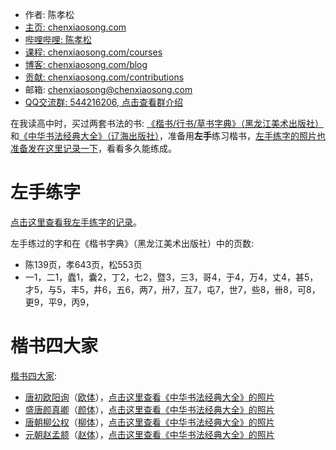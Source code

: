<!-- sign begin -->
- 作者: 陈孝松
- [主页: chenxiaosong.com](https://chenxiaosong.com/)
- [哔哩哔哩: 陈孝松](https://chenxiaosong.com/bili)
- [课程: chenxiaosong.com/courses](https://chenxiaosong.com/courses.html)
- [博客: chenxiaosong.com/blog](https://chenxiaosong.com/blog.html)
- [贡献: chenxiaosong.com/contributions](https://chenxiaosong.com/contributions.html)
- 邮箱: <chenxiaosong@chenxiaosong.com>
- [QQ交流群: 544216206, 点击查看群介绍](https://chenxiaosong.com/q.html)

<!-- sign end -->
在我读高中时，买过两套书法的书: [《楷书/行书/草书字典》（黑龙江美术出版社）](https://gitee.com/chenxiaosonggitee/tmp/raw/master/calligraphy/book/book-01.jpg)和[《中华书法经典大全》（辽海出版社）](https://gitee.com/chenxiaosonggitee/tmp/raw/master/calligraphy/book/book-02.jpg)，准备用**左手**练习楷书，[左手练字的照片也准备发在这里记录一下](https://gitee.com/chenxiaosonggitee/blog/blob/master/src/blog-web/gitee/左手练字.md)，看看多久能练成。

# 左手练字

[点击这里查看我左手练字的记录](https://gitee.com/chenxiaosonggitee/blog/blob/master/src/blog-web/gitee/左手练字.md)。

左手练过的字和在《楷书字典》（黑龙江美术出版社）中的页数:

- 陈139页，孝643页，松553页
- 一1，二1，蠹1，囊2，丁2，七2，暨3，三3，哥4，于4，万4，丈4，甚5，才5，与5，丰5，井6，五6，两7，卅7，互7，屯7，世7，些8，卌8，可8，更9，平9，丙9，

# 楷书四大家

[楷书四大家](https://baike.baidu.com/item/%E6%A5%B7%E4%B9%A6%E5%9B%9B%E5%A4%A7%E5%AE%B6):

- [唐初欧阳询](https://baike.baidu.com/item/%E6%AC%A7%E9%98%B3%E8%AF%A2/481644)（[欧体](https://baike.baidu.com/item/%E6%AC%A7%E4%BD%93)），[点击这里查看《中华书法经典大全》的照片](https://gitee.com/chenxiaosonggitee/blog/blob/master/src/blog-web/gitee/欧阳询.md)
- [盛唐颜真卿](https://baike.baidu.com/item/%E9%A2%9C%E7%9C%9F%E5%8D%BF/66560)（[颜体](https://baike.baidu.com/item/%E9%A2%9C%E4%BD%93)），[点击这里查看《中华书法经典大全》的照片](https://gitee.com/chenxiaosonggitee/blog/blob/master/src/blog-web/gitee/颜真卿.md)
- [唐朝柳公权](https://baike.baidu.com/item/%E6%9F%B3%E5%85%AC%E6%9D%83/675302)（[柳体](https://baike.baidu.com/item/%E6%9F%B3%E4%BD%93)），[点击这里查看《中华书法经典大全》的照片](https://gitee.com/chenxiaosonggitee/blog/blob/master/src/blog-web/gitee/柳公权.md)
- [元朝赵孟𫖯](https://baike.baidu.com/item/%E8%B5%B5%E5%AD%9F%E9%A0%AB/6733919)（[赵体](https://baike.baidu.com/item/%E8%B5%B5%E4%BD%93)），[点击这里查看《中华书法经典大全》的照片](https://gitee.com/chenxiaosonggitee/blog/blob/master/src/blog-web/gitee/赵孟𫖯.md)

